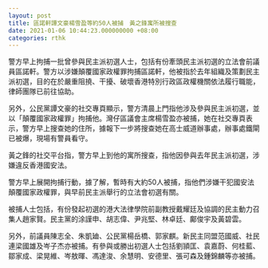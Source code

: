 ```yaml
---
layout: post
title: 區諾軒譚文豪楊雪盈等約50人被捕　黃之鋒寓所被搜查
date: 2021-01-06 10:44:23.000000000 +08:00
categories: rthk
---
```


警方早上拘捕一批曾參與民主派初選人士，包括有份牽頭民主派初選的立法會前議員區諾軒。警方以涉嫌顛覆國家政權罪拘捕區諾軒，他被指於去年組織及策劃民主派初選，目的在於嚴重阻撓、干擾、破壞香港特別行政區政權機關依法履行職能，律師團隊已前往協助。

另外，公民黨譚文豪的社交專頁顯示，警方清晨上門指他涉及參與民主派初選，並以「顛覆國家政權罪」拘捕他。灣仔區議會主席楊雪盈亦被捕，她在社交專頁表示，警方早上搜查她的住所，據報下一步將搜查她在高士威道辦事處，辦事處鐵閘已被爆，現場有警員看守。

黃之鋒的社交平台指，警方早上到他的寓所搜查，指他因參與去年民主派初選，涉嫌違反香港國安法。

警方早上展開拘捕行動，據了解，暫時有大約50人被捕，指他們涉嫌干犯國安法顛覆國家政權罪，與早前民主派舉行的立法會初選有關。

被捕人士包括，有份發起初選的港大法律學院前副教授戴耀廷及協調的民主動力召集人趙家賢。民主黨的涂謹申、胡志偉、尹兆堅、林卓廷、鄺俊宇及黃碧雲。

另外，前議員陳志全、朱凱廸、公民黨楊岳橋、郭家麒。新民主同盟范國威、社民連梁國雄及岑子杰亦被捕。有參與或勝出初選人士包括劉頴匡、袁嘉蔚、何桂藍、鄒家成、梁晃維、岑敖暉、馮達浚、余慧明、安德里、張可森及鍾錦麟等亦被捕。
